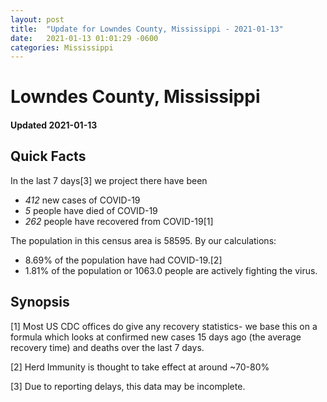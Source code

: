 ```yaml
---
layout: post
title:  "Update for Lowndes County, Mississippi - 2021-01-13"
date:   2021-01-13 01:01:29 -0600
categories: Mississippi
---
```


# Lowndes County, Mississippi
#### Updated 2021-01-13

## Quick Facts

In the last 7 days[3] we project there have been
- *412* new cases of COVID-19
- *5* people have died of COVID-19
- *262* people have recovered from COVID-19[1]

The population in this census area is 58595. By our calculations:
- 8.69% of the population have had COVID-19.[2]
- 1.81% of the population or 1063.0 people are actively fighting the virus.

## Synopsis




[1] Most US CDC offices do give any recovery statistics- we base this on a formula which looks at confirmed new cases
15 days ago (the average recovery time) and deaths over the last 7 days.

[2] Herd Immunity is thought to take effect at around ~70-80%

[3] Due to reporting delays, this data may be incomplete.
 
    